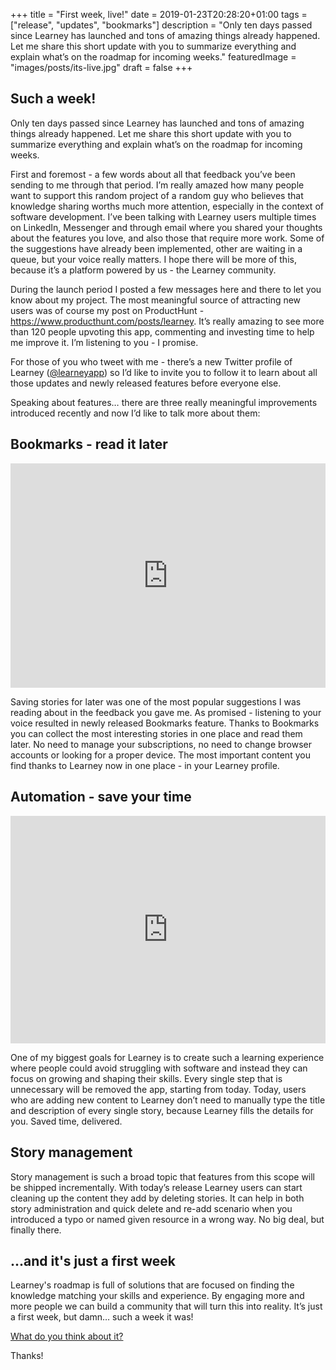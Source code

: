+++
title = "First week, live!"
date = 2019-01-23T20:28:20+01:00
tags = ["release", "updates", "bookmarks"]
description = "Only ten days passed since Learney has launched and tons of amazing things already happened. Let me share this short update with you to summarize everything and explain what’s on the roadmap for incoming weeks."
featuredImage = "images/posts/its-live.jpg"
draft = false
+++

## Such a week!

Only ten days passed since Learney has launched and tons of amazing things already happened. Let me share this short update with you to summarize everything and explain what’s on the roadmap for incoming weeks.

First and foremost - a few words about all that feedback you’ve been sending to me through that period. I’m really amazed how many people want to support this random project of a random guy who believes that knowledge sharing worths much more attention, especially in the context of software development. I’ve been talking with Learney users multiple times on LinkedIn, Messenger and through email where you shared your thoughts about the features you love, and also those that require more work. Some of the suggestions have already been implemented, other are waiting in a queue, but your voice really matters. I hope there will be more of this, because it’s a platform powered by us - the Learney community.

During the launch period I posted a few messages here and there to let you know about my project. The most meaningful source of attracting new users was of course my post on ProductHunt - https://www.producthunt.com/posts/learney. It’s really amazing to see more than 120 people upvoting this app, commenting and investing time to help me improve it. I’m listening to you - I promise.

For those of you who tweet with me - there’s a new Twitter profile of Learney ([@learneyapp](https://twitter.com/learneyapp)) so I’d like to invite you to follow it to learn about all those updates and newly released features before everyone else.

Speaking about features… there are three really meaningful improvements introduced recently and now I’d like to talk more about them:

## Bookmarks - read it later

<div style="width:100%;height:0px;position:relative;padding-bottom:71.301%;"><iframe src="https://streamable.com/s/8dt21/blhcte" frameborder="0" width="100%" height="100%" allowfullscreen style="width:100%;height:100%;position:absolute;left:0px;top:0px;overflow:hidden;"></iframe></div>

Saving stories for later was one of the most popular suggestions I was reading about in the feedback you gave me. As promised - listening to your voice resulted in newly released Bookmarks feature. Thanks to Bookmarks you can collect the most interesting stories in one place and read them later. No need to manage your subscriptions, no need to change browser accounts or looking for a proper device. The most important content you find thanks to Learney now in one place - in your Learney profile.

## Automation - save your time

<div style="width:100%;height:0px;position:relative;padding-bottom:72.222%;"><iframe src="https://streamable.com/s/gbikj/hywtpt" frameborder="0" width="100%" height="100%" allowfullscreen style="width:100%;height:100%;position:absolute;left:0px;top:0px;overflow:hidden;"></iframe></div>

One of my biggest goals for Learney is to create such a learning experience where people could avoid struggling with software and instead they can focus on growing and shaping their skills. Every single step that is unnecessary will be removed the app, starting from today. Today, users who are adding new content to Learney don’t need to manually type the title and description of every single story, because Learney fills the details for you. Saved time, delivered.

## Story management

Story management is such a broad topic that features from this scope will be shipped incrementally. With today’s release Learney users can start cleaning up the content they add by deleting stories. It can help in both story administration and quick delete and re-add scenario when you introduced a typo or named given resource in a wrong way. No big deal, but finally there.

## ...and it's just a first week

Learney's roadmap is full of solutions that are focused on finding the knowledge matching your skills and experience. By engaging more and more people we can build a community that will turn this into reality. It’s just a first week, but damn… such a week it was!

[What do you think about it?](mailto:learney.app@gmail.com)

Thanks!

